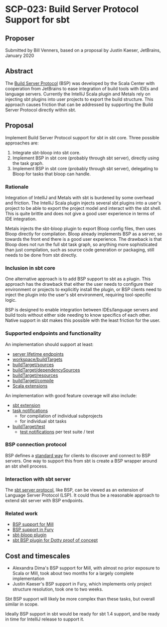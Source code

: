 # SCP-023: Build Server Protocol Support for sbt

## Proposer

Submitted by Bill Venners, based on a proposal by Justin Kaeser, JetBrains, January 2020

## Abstract

The [Build Server Protocol](https://build-server-protocol.github.io/docs/specification) (BSP) was developed by the Scala Center with cooperation from JetBrains to ease integration of build tools with IDEs and language servers. Currently the IntelliJ Scala plugin
and Metals rely on injecting sbt plugins into user projects to export the build structure. This approach causes friction that can be addressed by supporting the Build Server Protocol directly within sbt.

## Proposal

Implement Build Server Protocol support for sbt in sbt core. Three possible approaches are:

1. Integrate sbt-bloop into sbt core.
2. Implement BSP in sbt core (probably through sbt server), directly using the task graph.
3. Implement BSP in sbt core (probably through sbt server), delegating to Bloop for tasks that bloop can handle.

### Rationale

Integration of IntelliJ and Metals with sbt is burdened by some overhead and friction. The IntelliJ Scala plugin injects several sbt plugins into a user's project to be able to export the project model and interact with the sbt shell. This is quite brittle and does not give a good user experience in terms of IDE integration.

Metals injects the sbt-bloop plugin to export Bloop config files, then uses Bloop directly for compilation. Bloop already implements BSP as a server, so towards the front end there is a good user experience. The drawback is that Bloop does not run the full sbt task graph, so anything more sophisticated than just compilation, such as source code generation or packaging, still needs to be done from sbt directly.

### Inclusion in sbt core

One alternative approach is to add BSP support to sbt as a plugin. This approach has the drawback that either the user needs to configure their environment or projects to explicitly install the plugin, or BSP clients need to inject the plugin into the user's sbt environment, requiring tool-specific logic.

BSP is designed to enable integration between IDEs/language servers and build tools without either side needing to know specifics of each other. Native support in sbt makes this possible with the least friction for the user.

### Supported endpoints and functionality

An implementation should support at least:

* [server lifetime endpoints](https://github.com/scalacenter/bsp/blob/v2.0.0-M2/docs/bsp.md#server-lifetime)
* [workspace/buildTargets](https://github.com/scalacenter/bsp/blob/v2.0.0-M2/docs/bsp.md#workspace-build-targets-request)
* [buildTarget/sources](https://github.com/scalacenter/bsp/blob/v2.0.0-M2/docs/bsp.md#build-target-sources-request)
* [buildTarget/dependencySources](https://github.com/scalacenter/bsp/blob/v2.0.0-M2/docs/bsp.md#dependency-sources-request)
* [buildTarget/resources](https://github.com/scalacenter/bsp/blob/v2.0.0-M2/docs/bsp.md#resources-request)
* [buildTarget/compile](https://github.com/scalacenter/bsp/blob/v2.0.0-M2/docs/bsp.md#compile-request)
* [Scala extensions](https://github.com/scalacenter/bsp/blob/v2.0.0-M2/docs/bsp.md#scala)

An implementation with good feature coverage will also include:

* [sbt extension](https://github.com/scalacenter/bsp/blob/v2.0.0-M2/docs/bsp.md#sbt)
* [task notifications](https://github.com/scalacenter/bsp/blob/v2.0.0-M2/docs/bsp.md#task-notifications)
    * for compilation of individual subprojects
    * for individual sbt tasks
* [buildTarget/test](https://github.com/scalacenter/bsp/blob/v2.0.0-M2/docs/bsp.md#test-request)
    * [test notifications](https://github.com/scalacenter/bsp/blob/master/docs/bsp.md#test-notifications-1) per test suite / test

### BSP connection protocol

BSP defines a [standard way](https://github.com/scalacenter/bsp/blob/v2.0.0-M2/docs/bsp.md#bsp-connection-protocol) for clients to discover and connect to BSP servers. One way to support this from sbt is create a BSP wrapper around an sbt shell process.

### Interaction with sbt server

The [sbt server protocol](https://www.scala-sbt.org/1.0/docs/sbt-server.html), like BSP, can be viewed as an extension of Language Server Protocol (LSP). It could thus be a reasonable approach to extend sbt server with BSP endpoints.

### Related work

* [BSP support for Mill](https://github.com/lihaoyi/mill/pull/664)
* [BSP support in Fury](https://github.com/propensive/fury/pull/297)
* [sbt-bloop plugin](https://github.com/scalacenter/bloop/tree/master/integrations/sbt-bloop)
* [sbt BSP plugin for Dotty proof of concept](https://github.com/dotty-staging/dotty/blob/ide-compile/sbt-dotty/src/dotty/tools/sbtplugin/DottyBSPPlugin.scala)


## Cost and timescales

* Alexandra Dima's BSP support for Mill, with almost no prior exposure to Scala or Mill, took about two months for a largely complete implementation
* Justin Kaeser's BSP support in Fury, which implements only project structure resolution, took one to two weeks.

Sbt BSP support will likely be more complex than these tasks, but overall similar in scope.

Ideally BSP support in sbt would be ready for sbt 1.4 support, and be ready in time for IntelliJ release to support it.

